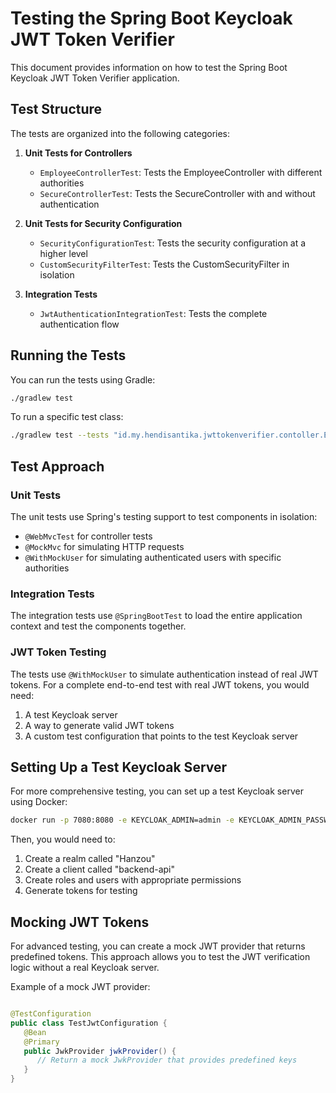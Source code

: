 # Testing the Spring Boot Keycloak JWT Token Verifier

This document provides information on how to test the Spring Boot Keycloak JWT Token Verifier application.

## Test Structure

The tests are organized into the following categories:

1. **Unit Tests for Controllers**
   - `EmployeeControllerTest`: Tests the EmployeeController with different authorities
   - `SecureControllerTest`: Tests the SecureController with and without authentication

2. **Unit Tests for Security Configuration**
   - `SecurityConfigurationTest`: Tests the security configuration at a higher level
   - `CustomSecurityFilterTest`: Tests the CustomSecurityFilter in isolation

3. **Integration Tests**
   - `JwtAuthenticationIntegrationTest`: Tests the complete authentication flow

## Running the Tests

You can run the tests using Gradle:

```bash
./gradlew test
```

To run a specific test class:

```bash
./gradlew test --tests "id.my.hendisantika.jwttokenverifier.contoller.EmployeeControllerTest"
```

## Test Approach

### Unit Tests

The unit tests use Spring's testing support to test components in isolation:

- `@WebMvcTest` for controller tests
- `@MockMvc` for simulating HTTP requests
- `@WithMockUser` for simulating authenticated users with specific authorities

### Integration Tests

The integration tests use `@SpringBootTest` to load the entire application context and test the components together.

### JWT Token Testing

The tests use `@WithMockUser` to simulate authentication instead of real JWT tokens. For a complete end-to-end test with
real JWT tokens, you would need:

1. A test Keycloak server
2. A way to generate valid JWT tokens
3. A custom test configuration that points to the test Keycloak server

## Setting Up a Test Keycloak Server

For more comprehensive testing, you can set up a test Keycloak server using Docker:

```bash
docker run -p 7080:8080 -e KEYCLOAK_ADMIN=admin -e KEYCLOAK_ADMIN_PASSWORD=admin quay.io/keycloak/keycloak:latest start-dev
```

Then, you would need to:

1. Create a realm called "Hanzou"
2. Create a client called "backend-api"
3. Create roles and users with appropriate permissions
4. Generate tokens for testing

## Mocking JWT Tokens

For advanced testing, you can create a mock JWT provider that returns predefined tokens. This approach allows you to
test the JWT verification logic without a real Keycloak server.

Example of a mock JWT provider:

```java

@TestConfiguration
public class TestJwtConfiguration {
   @Bean
   @Primary
   public JwkProvider jwkProvider() {
      // Return a mock JwkProvider that provides predefined keys
   }
}
```